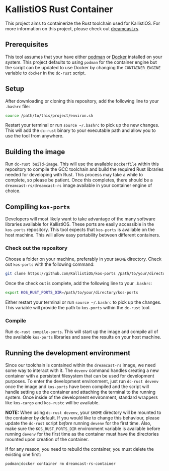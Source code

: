 # KallistiOS Rust Container

This project aims to containerize the Rust toolchain used for KallistiOS. For more information on this project, please check out [dreamcast.rs](https://dreamcast.rs).

## Prerequisites

This tool assumes that your have either [podman](https://podman.io) or [Docker](https://www.docker.com) installed on your system. This project defaults to using `podman` for the container engine but the script can be updated to use Docker by changing the `CONTAINER_ENGINE` variable to `docker` in the `dc-rust` script.

## Setup

After downloading or cloning this repository, add the following line to your `.bashrc` file:

```bash
source /path/to/this/project/environ.sh
```

Restart your terminal or run `source ~/.bashrc` to pick up the new changes. This will add the `dc-rust` binary to your executable path and allow you to use the tool from anywhere.

## Building the image

Run `dc-rust build-image`. This will use the available `Dockerfile` within this repository to compile the GCC toolchain and build the required Rust libraries needed for developing with Rust. This process may take a while to complete, so please be patient. Once this completes, there should be a `dreamcast-rs/dreamcast-rs` image available in your container engine of choice.

## Compiling `kos-ports`

Developers will most likely want to take advantage of the many software libraries available for KallistiOS. These ports are easily accessible in the `kos-ports` repository. This tool expects that `kos-ports` is available on the host machine. This will allow easy portability between different containers.

### Check out the repository

Choose a folder on your machine, preferably in your `$HOME` directory. Check out `kos-ports` with the following command:

```bash
git clone https://github.com/KallistiOS/kos-ports /path/to/your/directory/kos-ports
```

Once the check out is complete, add the following line to your `.bashrc`:

```bash
export KOS_RUST_PORTS_DIR=/path/to/your/directory/kos-ports
```

Either restart your terminal or run `source ~/.bashrc` to pick up the changes. This variable will provide the path to `kos-ports` within the `dc-rust` tool.

### Compile

Run `dc-rust compile-ports`. This will start up the image and compile all of the available `kos-ports` libraries and save the results on your host machine.

## Running the development environment

Since our toolchain is contained within the `dreamcast-rs` image, we need some way to interact with it. The `devenv` command handles creating a new container with a persistent filesystem that can be used for development purposes. To enter the development environment, just run `dc-rust devenv` once the image and `kos-ports` have been compiled and the script will handle setting up the container and attaching the terminal to the running system. Once inside of the development environment, standard wrappers like `kos-cargo` and `kos-rustc` will be available.

**NOTE:** When using `dc-rust devenv`, your `$HOME` directory will be mounted to the container by default. If you would like to change this behaviour, please update the `dc-rust` script _before_ running `devenv` for the first time. Also, make sure the `KOS_RUST_PORTS_DIR` environment variable is available before running `devenv` for the first time as the container must have the directories mounted upon creation of the container.

If for any reason, you need to rebuild the container, you must delete the existing one first:

```bash
podman|docker container rm dreamcast-rs-container
```

